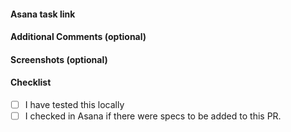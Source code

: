 #### Asana task link


#### Additional Comments (optional)



#### Screenshots (optional)


#### Checklist
- [ ] I have tested this locally
- [ ] I checked in Asana if there were specs to be added to this PR.
